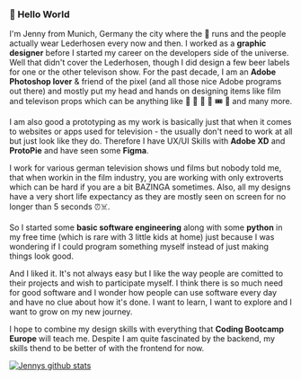 ### 👋 Hello World

I'm Jenny from Munich, Germany the city where the :beer: runs and the people actually wear Lederhosen every now and then.
I worked as a **graphic designer** before I started my career on the developers side of the universe. 
Well that didn't cover the Lederhosen, though I did design a few beer labels for one or the other televison show. 
For the past decade, I am an **Adobe Photoshop lover** & friend of the pixel (and all those nice Adobe programs out there) 
and mostly put my head and hands on designing items like film and televison props which can be anything like 
:pill: :lotion_bottle: :newspaper: :iphone: :tickets: :unicorn: and many more.

I am also good a prototyping as my work is basically just that when it comes to websites or apps used for television - 
the usually don't need to work at all but just look like they do.
Therefore I have UX/UI Skills with **Adobe XD** and **ProtoPie** and have seen some **Figma**. 

I work for various german television shows und films but nobody told me, that when workin in the film industry, you are working with only extroverts which can be hard if you 
are a bit BAZINGA sometimes. 
Also, all my designs have a very short life expectancy as they are mostly seen on screen for no longer than 5 seconds :alarm_clock::skull_and_crossbones:. 

So I started some **basic software engineering** along with some **python** in my free time (which is rare with 3 little kids at home) 
just because I was wondering if I could program something myself instead of just making things look good. 

And I liked it. It's not always easy but I like the way people are comitted to their projects and wish to participate myself. 
I think there is so much need for good software and I wonder how people can use software every day and have no clue about how it's done. 
I want to learn, I want to explore and I want to grow on my new journey. 

I hope to combine my design skills with everything that **Coding Bootcamp Europe** will teach me. 
Despite I am quite fascinated by the backend, my skills thend to be better of with the frontend for now. 


[![Jennys github stats](https://github-readme-stats.vercel.app/api?username=jennywhitmore)](https://github.com/anuraghazra/github-readme-stats)
